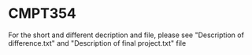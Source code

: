 # CMPT354
For the short and different decription and file, please see "Description of difference.txt" and "Description of final project.txt" file
